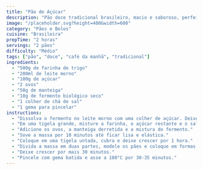 ```yaml
---
title: "Pão de Açúcar"
description: "Pão doce tradicional brasileiro, macio e saboroso, perfeito para o café da manhã ou lanche da tarde."
image: "/placeholder.svg?height=400&width=600"
category: "Pães e Bolos"
cuisine: "Brasileira"
prepTime: "2 horas"
servings: "2 pães"
difficulty: "Médio"
tags: ["pão", "doce", "café da manhã", "tradicional"]
ingredients:
  - "500g de farinha de trigo"
  - "200ml de leite morno"
  - "100g de açúcar"
  - "2 ovos"
  - "50g de manteiga"
  - "10g de fermento biológico seco"
  - "1 colher de chá de sal"
  - "1 gema para pincelar"
instructions:
  - "Dissolva o fermento no leite morno com uma colher de açúcar. Deixe descansar por 10 minutos."
  - "Em uma tigela grande, misture a farinha, o açúcar restante e o sal."
  - "Adicione os ovos, a manteiga derretida e a mistura do fermento."
  - "Sove a massa por 10 minutos até ficar lisa e elástica."
  - "Coloque em uma tigela untada, cubra e deixe crescer por 1 hora."
  - "Divida a massa em duas partes, modele os pães e coloque em formas untadas."
  - "Deixe crescer por mais 30 minutos."
  - "Pincele com gema batida e asse a 180°C por 30-35 minutos."
---
```

